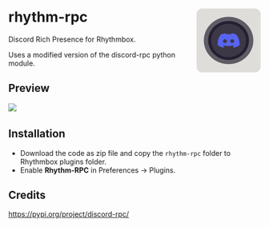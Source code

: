 # rhythm-rpc <img src=rhythm-rpc/icon.png align=right width=128 height=128/>
Discord Rich Presence for Rhythmbox.

Uses a modified version of the discord-rpc python module.

## Preview

<img src=preview.gif/>

## Installation

- Download the code as zip file and copy the `rhythm-rpc` folder to Rhythmbox plugins folder.
- Enable **Rhythm-RPC** in Preferences -> Plugins.

## Credits

https://pypi.org/project/discord-rpc/
